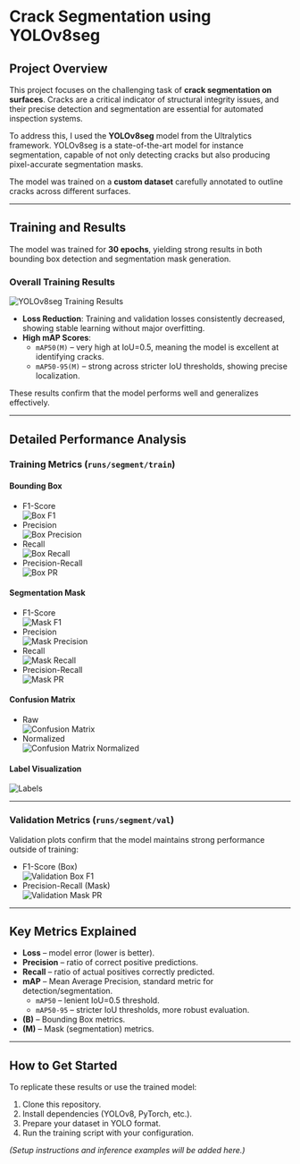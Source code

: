 # Crack Segmentation using YOLOv8seg

## Project Overview
This project focuses on the challenging task of **crack segmentation on surfaces**. Cracks are a critical indicator of structural integrity issues, and their precise detection and segmentation are essential for automated inspection systems.

To address this, I used the **YOLOv8seg** model from the Ultralytics framework. YOLOv8seg is a state-of-the-art model for instance segmentation, capable of not only detecting cracks but also producing pixel-accurate segmentation masks.  

The model was trained on a **custom dataset** carefully annotated to outline cracks across different surfaces.

---

## Training and Results
The model was trained for **30 epochs**, yielding strong results in both bounding box detection and segmentation mask generation.

### Overall Training Results
![YOLOv8seg Training Results](runs/segment/train/results.jpg)

- **Loss Reduction**: Training and validation losses consistently decreased, showing stable learning without major overfitting.  
- **High mAP Scores**:  
  - `mAP50(M)` – very high at IoU=0.5, meaning the model is excellent at identifying cracks.  
  - `mAP50-95(M)` – strong across stricter IoU thresholds, showing precise localization.  

These results confirm that the model performs well and generalizes effectively.

---

## Detailed Performance Analysis

### Training Metrics (`runs/segment/train`)
#### Bounding Box
- F1-Score  
![Box F1](runs/segment/train/BoxF1_curve.png)  
- Precision  
![Box Precision](runs/segment/train/BoxP_curve.png)  
- Recall  
![Box Recall](runs/segment/train/BoxR_curve.png)  
- Precision-Recall  
![Box PR](runs/segment/train/BoxPR_curve.png)  

#### Segmentation Mask
- F1-Score  
![Mask F1](runs/segment/train/MaskF1_curve.png)  
- Precision  
![Mask Precision](runs/segment/train/MaskP_curve.png)  
- Recall  
![Mask Recall](runs/segment/train/MaskR_curve.png)  
- Precision-Recall  
![Mask PR](runs/segment/train/MaskPR_curve.png)  

#### Confusion Matrix
- Raw  
![Confusion Matrix](runs/segment/train/confusion_matrix.png)  
- Normalized  
![Confusion Matrix Normalized](runs/segment/train/confusion_matrix_normalized.png)  

#### Label Visualization
![Labels](runs/segment/train/labels.jpg)  

---

### Validation Metrics (`runs/segment/val`)
Validation plots confirm that the model maintains strong performance outside of training:

- F1-Score (Box)  
![Validation Box F1](runs/segment/val/BoxF1_curve.png)  
- Precision-Recall (Mask)  
![Validation Mask PR](runs/segment/val/MaskPR_curve.png)  

---

## Key Metrics Explained
- **Loss** – model error (lower is better).  
- **Precision** – ratio of correct positive predictions.  
- **Recall** – ratio of actual positives correctly predicted.  
- **mAP** – Mean Average Precision, standard metric for detection/segmentation.  
  - `mAP50` – lenient IoU=0.5 threshold.  
  - `mAP50-95` – stricter IoU thresholds, more robust evaluation.  
- **(B)** – Bounding Box metrics.  
- **(M)** – Mask (segmentation) metrics.  

---

## How to Get Started
To replicate these results or use the trained model:  

1. Clone this repository.  
2. Install dependencies (YOLOv8, PyTorch, etc.).  
3. Prepare your dataset in YOLO format.  
4. Run the training script with your configuration.  

_(Setup instructions and inference examples will be added here.)_  
